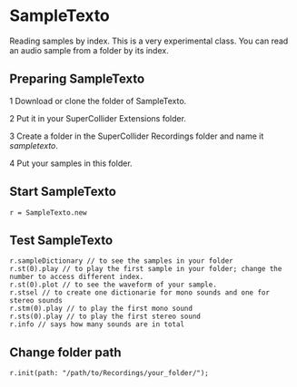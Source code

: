 # SampleTexto
Reading samples by index. This is a very experimental class. You can read an audio sample from a folder by its index.

## Preparing SampleTexto
1 Download or clone the folder of SampleTexto.

2 Put it in your SuperCollider Extensions folder.

3 Create a folder in the SuperCollider Recordings folder and name it *sampletexto*.

4 Put your samples in this folder.

## Start SampleTexto
```
r = SampleTexto.new
```
## Test SampleTexto
```
r.sampleDictionary // to see the samples in your folder
r.st(0).play // to play the first sample in your folder; change the number to access different index.
r.st(0).plot // to see the waveform of your sample.
r.stsel // to create one dictionarie for mono sounds and one for stereo sounds
r.stm(0).play // to play the first mono sound
r.sts(0).play // to play the first stereo sound
r.info // says how many sounds are in total
```
## Change folder path
```
r.init(path: "/path/to/Recordings/your_folder/");
```
